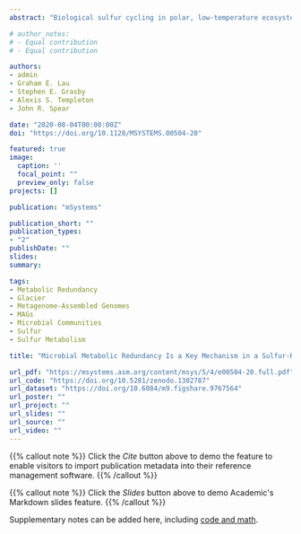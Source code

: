 ```yaml
---
abstract: "Biological sulfur cycling in polar, low-temperature ecosystems is an understudied phenomenon in part due to difficulty of access and the dynamic nature of glacial environments. One such environment where sulfur cycling is known to play an important role in microbial metabolisms is located at Borup Fiord Pass (BFP) in the Canadian High Arctic. Here, transient springs emerge from ice near the terminus of a glacier, creating a large area of proglacial aufeis (spring-derived ice) that is often covered in bright yellow/white sulfur, sulfate, and carbonate mineral precipitates accompanied by a strong odor of hydrogen sulfide. Metagenomic sequencing of samples from multiple sites and of various sample types across the BFP glacial system produced 31 metagenome-assembled genomes (MAGs) that were queried for sulfur, nitrogen, and carbon cycling/metabolism genes. An abundance of sulfur cycling genes was widespread across the isolated MAGs and sample metagenomes taxonomically associated with the bacterial classes Alphaproteobacteria and Gammaproteobacteria and Campylobacteria (formerly the Epsilonproteobacteria). This corroborates previous research from BFP implicating Campylobacteria as the primary class responsible for sulfur oxidation; however, data reported here suggested putative sulfur oxidation by organisms in both the alphaproteobacterial and gammaproteobacterial classes that was not predicted by previous work. These findings indicate that in low-temperature, sulfur-based environments, functional redundancy may be a key mechanism that microorganisms use to enable coexistence whenever energy is limited and/or focused by redox chemistry."

# author_notes:
# - Equal contribution
# - Equal contribution

authors:
- admin
- Graham E. Lau
- Stephen E. Grasby
- Alexis S. Templeton
- John R. Spear

date: "2020-08-04T00:00:00Z"
doi: "https://doi.org/10.1128/MSYSTEMS.00504-20"

featured: true
image:
  caption: ''
  focal_point: ""
  preview_only: false
projects: []

publication: "mSystems"

publication_short: ""
publication_types:
- "2"
publishDate: ""
slides: 
summary: 

tags:
- Metabolic Redundancy
- Glacier
- Metagenome-Assembled Genomes
- MAGs
- Microbial Communities
- Sulfur
- Sulfur Metabolism

title: "Microbial Metabolic Redundancy Is a Key Mechanism in a Sulfur-Rich Glacial Ecosystem"

url_pdf: "https://msystems.asm.org/content/msys/5/4/e00504-20.full.pdf"
url_code: "https://doi.org/10.5281/zenodo.1302787"
url_dataset: "https://doi.org/10.6084/m9.figshare.9767564"
url_poster: ""
url_project: ""
url_slides: ""
url_source: ""
url_video: ""
---
```


{{% callout note %}}
Click the *Cite* button above to demo the feature to enable visitors to import publication metadata into their reference management software.
{{% /callout %}}

{{% callout note %}}
Click the *Slides* button above to demo Academic's Markdown slides feature.
{{% /callout %}}

Supplementary notes can be added here, including [code and math](https://sourcethemes.com/academic/docs/writing-markdown-latex/).
